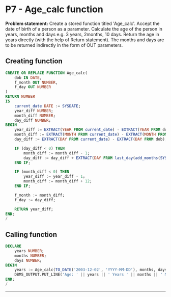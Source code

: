 # P7 - Age_calc function

**Problem statement:** Create a stored function titled 'Age_calc'. Accept the date of birth of a person as a parameter. Calculate the age of the person in years, months and days e.g. 3 years, 2months, 10 days. Return the age in years directly (with the help of Return statement). The months and days are to be returned indirectly in the form of OUT parameters.

## Creating function

```sql
CREATE OR REPLACE FUNCTION Age_calc(
    dob IN DATE,
    f_month OUT NUMBER,
    f_day OUT NUMBER
)
RETURN NUMBER
IS
	current_date DATE := SYSDATE;
	year_diff NUMBER;
	month_diff NUMBER;
	day_diff NUMBER;
BEGIN
	year_diff := EXTRACT(YEAR FROM current_date) - EXTRACT(YEAR FROM dob);
	month_diff := EXTRACT(MONTH FROM current_date) - EXTRACT(MONTH FROM dob);
	day_diff := EXTRACT(DAY FROM current_date) - EXTRACT(DAY FROM dob);

	IF (day_diff < 0) THEN
		month_diff := month_diff - 1;
		day_diff := day_diff + EXTRACT(DAY FROM last_day(add_months(SYSDATE, -1)));
	END IF;

	IF (month_diff < 0) THEN
		year_diff := year_diff - 1;
		month_diff := month_diff + 12;
	END IF;

	f_month := month_diff;
	f_day := day_diff;

	RETURN year_diff;
END;
/

```

## Calling function

```sql
DECLARE
    years NUMBER;
    months NUMBER;
    days NUMBER;
BEGIN
    years := Age_calc(TO_DATE('2003-12-02', 'YYYY-MM-DD'), months, days);
    DBMS_OUTPUT.PUT_LINE('Age: ' || years || ' Years ' || months || ' Months ' || days || ' Days.');
END;
/

```

---
